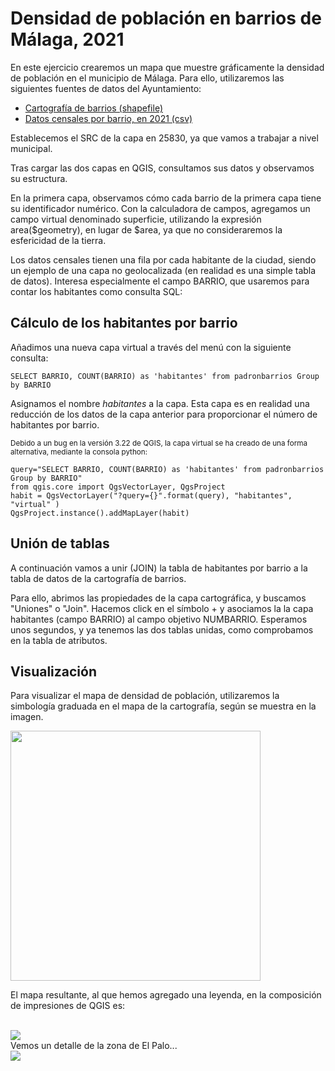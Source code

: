 # Densidad de población en barrios de Málaga, 2021

En este ejercicio crearemos un mapa que muestre gráficamente la densidad de población en el municipio de Málaga. Para ello, utilizaremos las siguientes fuentes de datos del Ayuntamiento:

* [Cartografía de barrios (shapefile)](https://datosabiertos.malaga.eu/recursos/urbanismoEInfraestructura/planimetria/callejero/da_cartografiaBarrio-25830.zip)
* [Datos censales por barrio, en 2021 (csv)](https://datosabiertos.malaga.eu/dataset/padron-de-habitantes-por-barrios-2021)

Establecemos el SRC de la capa en 25830, ya que vamos a trabajar a nivel municipal. 

Tras cargar las dos capas en QGIS, consultamos sus datos y observamos su estructura. 

En la primera capa, observamos cómo cada barrio de la primera capa tiene su identificador numérico. Con la calculadora de campos, agregamos un campo virtual denominado superficie, utilizando la expresión area($geometry), en lugar de $area, ya que no consideraremos la esfericidad de la tierra.

Los datos censales tienen una fila por cada habitante de la ciudad, siendo un ejemplo de una capa no geolocalizada (en realidad es una simple tabla de datos). Interesa especialmente el campo BARRIO, que usaremos para contar los habitantes como consulta SQL:

## Cálculo de los habitantes por barrio

Añadimos una nueva capa virtual a través del menú con la siguiente consulta:

```SELECT BARRIO, COUNT(BARRIO) as 'habitantes' from padronbarrios Group by BARRIO```


Asignamos el nombre _habitantes_ a la capa. Esta capa es en realidad una reducción de los datos de la capa anterior para proporcionar el número de habitantes por barrio.

<sub>Debido a un bug en la versión 3.22 de QGIS, la capa virtual se ha creado de una forma alternativa, mediante la consola python:

```
query="SELECT BARRIO, COUNT(BARRIO) as 'habitantes' from padronbarrios Group by BARRIO"
from qgis.core import QgsVectorLayer, QgsProject
habit = QgsVectorLayer("?query={}".format(query), "habitantes", "virtual" )
QgsProject.instance().addMapLayer(habit)
```

</sub>

## Unión de tablas

A continuación vamos a unir (JOIN) la tabla de habitantes por barrio a la tabla de datos de la cartografía de barrios.

Para ello, abrimos las propiedades de la capa cartográfica, y buscamos "Uniones" o "Join". Hacemos click en el símbolo + y asociamos la la capa habitantes (campo BARRIO) al campo objetivo NUMBARRIO. Esperamos unos segundos, y ya tenemos las dos tablas unidas, como comprobamos en la tabla de atributos.

## Visualización

Para visualizar el mapa de densidad de población, utilizaremos la simbología graduada en el mapa de la cartografía, según se muestra en la imagen.

<img src=rampa.png  width="400">

El mapa resultante, al que hemos agregado una leyenda, en la composición de impresiones de QGIS es:

<br>


<img src=composicion.png>

<br>
Vemos un detalle de la zona de El Palo...
<br>

<img src=detalle.png>

